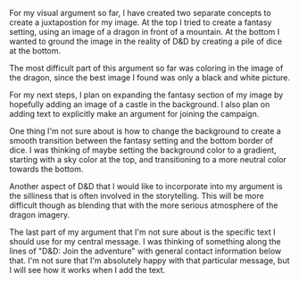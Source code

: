 For my visual argument so far, I have created two separate concepts to create a juxtapostion for my image. At the top I tried to create a fantasy setting,
using an image of a dragon in front of a mountain. At the bottom I wanted to ground the image in the reality of D&D by creating a pile of
dice at the bottom.

The most difficult part of this argument so far was coloring in the image of the dragon, since the best image I found was only a black and white picture.

For my next steps, I plan on expanding the fantasy section of my image by hopefully adding an image of a castle in the background.
I also plan on adding text to explicitly make an argument for joining the campaign.

One thing I'm not sure about is how to change the background to create a smooth transition between the fantasy setting and the bottom border of dice.
I was thinking of maybe setting the background color to a gradient, starting with a sky color at the top, and transitioning to a more neutral color
towards the bottom.

Another aspect of D&D that I would like to incorporate into my argument is the silliness that is often involved in the storytelling.
This will be more difficult though as blending that with the more serious atmosphere of the dragon imagery.

The last part of my argument that I'm not sure about is the specific text I should use for my central message. I was thinking of something
along the lines of "D&D: Join the adventure" with general contact information below that. I'm not sure that I'm absolutely happy with that
particular message, but I will see how it works when I add the text.

